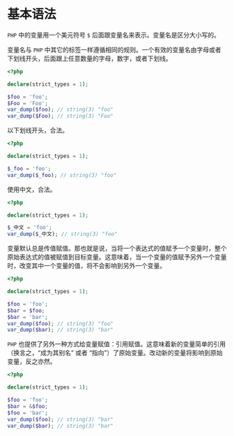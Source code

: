 # 基本语法

`PHP` 中的变量用一个美元符号 `$` 后面跟变量名来表示。变量名是区分大小写的。

变量名与 `PHP` 中其它的标签一样遵循相同的规则。一个有效的变量名由字母或者下划线开头，后面跟上任意数量的字母，数字，或者下划线。

```php
<?php

declare(strict_types = 1);

$foo = 'foo';
$Foo = 'Foo';
var_dump($foo); // string(3) "foo"
var_dump($Foo); // string(3) "Foo"

```

以下划线开头，合法。

```php
<?php

declare(strict_types = 1);

$_foo = 'foo';
var_dump($_foo); // string(3) "foo"

```

使用中文，合法。

```php
<?php

declare(strict_types = 1);

$_中文 = 'foo';
var_dump($_中文); // string(3) "foo"

```

变量默认总是传值赋值。那也就是说，当将一个表达式的值赋予一个变量时，整个原始表达式的值被赋值到目标变量。这意味着，当一个变量的值赋予另外一个变量时，改变其中一个变量的值，将不会影响到另外一个变量。

```php
<?php

declare(strict_types = 1);

$foo = 'foo';
$bar = $foo;
$bar = 'bar';
var_dump($foo); // string(3) "foo"
var_dump($bar); // string(3) "bar"

```

`PHP` 也提供了另外一种方式给变量赋值：引用赋值。这意味着新的变量简单的引用（换言之，“成为其别名” 或者 “指向”）了原始变量。改动新的变量将影响到原始变量，反之亦然。

```php
<?php

declare(strict_types = 1);

$foo = 'foo';
$bar = &$foo;
$foo = 'bar';
var_dump($foo); // string(3) "bar"
var_dump($bar); // string(3) "bar"

```

